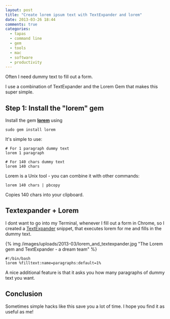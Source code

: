 ```yaml
---
layout: post
title: "Create lorem ipsum text with TextExpander and lorem"
date: 2013-03-26 18:44
comments: true
categories:
  - tapas
  - command line
  - gem
  - tools
  - mac
  - software
  - productivity
---
```


Often I need dummy text to fill out a form. 

I use a combination of TextExpander and the Lorem Gem that makes this
super simple.

## Step 1: Install the "lorem" gem

Install the gem **[lorem][1]** using

    sudo gem install lorem

It's simple to use:

    # For 1 paragraph dummy text
    lorem 1 paragraph

    # For 140 chars dummy text
    lorem 140 chars

Lorem is a Unix tool - you can combine it with other commands:

    lorem 140 chars | pbcopy

Copies 140 chars into your clipboard.

## Textexpander + Lorem

I dont want to go into my Terminal, whenever I fill out a
form in Chrome, so I created a [TextExpander][2] snippet, that executes lorem
for me and fills in the dummy text.

{% img /images/uploads/2013-03/lorem_and_textexpander.jpg  "The Lorem gem and TextExpander - a dream team" %}

    #!/bin/bash
    lorem %filltext:name=paragraphs:default=1%

A nice additional feature is that it asks you how many paragraphs of dummy text you want.

## Conclusion

Sometimes simple hacks like this save you a lot of time. I hope you find it as useful as me!

[1]: https://github.com/jnunemaker/lorem
[2]: http://smilesoftware.com/TextExpander/index.html
